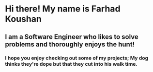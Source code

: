 # Hi there! My name is Farhad Koushan

## I am a Software Engineer who likes to solve problems and thoroughly enjoys the hunt!

### I hope you enjoy checking out some of my projects; My dog thinks they're dope but that they cut into his walk time.


<!-- 
**FarhadK2022/FarhadK2022** is a ✨ _special_ ✨ repository because its `README.md` (this file) appears on your GitHub profile.

Here are some ideas to get you started:

- 🔭 I’m currently working on ...
- 🌱 I’m currently learning ...
- 👯 I’m looking to collaborate on ...
- 🤔 I’m looking for help with ...
- 💬 Ask me about ...
- 📫 How to reach me: ...
- 😄 Pronouns: ...
- ⚡ Fun fact: ...
-->
